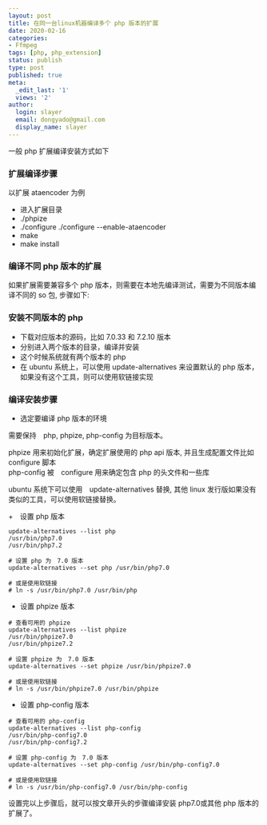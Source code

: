 ```yaml
---
layout: post
title: 在同一台linux机器编译多个 php 版本的扩展
date: 2020-02-16
categories:
- Ffmpeg
tags: [php, php_extension]
status: publish
type: post
published: true
meta:
  _edit_last: '1'
  views: '2'
author:
  login: slayer
  email: dongyado@gmail.com
  display_name: slayer
---
```


一般 php 扩展编译安装方式如下

### 扩展编译步骤 

以扩展 ataencoder 为例
+ 进入扩展目录
+ ./phpize
+ ./configure ./configure --enable-ataencoder
+ make 
+ make install


### 编译不同 php 版本的扩展

如果扩展需要兼容多个 php 版本，则需要在本地先编译测试，需要为不同版本编译不同的 so 包, 步骤如下:

### 安装不同版本的 php

+ 下载对应版本的源码，比如 7.0.33 和 7.2.10 版本
+ 分别进入两个版本的目录，编译并安装
+ 这个时候系统就有两个版本的 php 
+ 在 ubuntu 系统上，可以使用 update-alternatives 来设置默认的 php 版本，如果没有这个工具，则可以使用软链接实现

### 编译安装步骤
+ 选定要编译 php 版本的环境

需要保持　php, phpize, php-config 为目标版本。

phpize 用来初始化扩展，确定扩展使用的 php api 版本, 并且生成配置文件比如　configure 脚本  
php-config 被　configure 用来确定包含 php 的头文件和一些库

ubuntu 系统下可以使用　update-alternatives 替换, 其他 linux 发行版如果没有类似的工具，可以使用软链接替换。

+　设置 php 版本

```text
update-alternatives --list php
/usr/bin/php7.0
/usr/bin/php7.2

# 设置 php 为　7.0 版本
update-alternatives --set php /usr/bin/php7.0

# 或是使用软链接
# ln -s /usr/bin/php7.0 /usr/bin/php
```

+ 设置 phpize 版本

```text
# 查看可用的 phpize
update-alternatives --list phpize
/usr/bin/phpize7.0
/usr/bin/phpize7.2

# 设置 phpize 为　7.0 版本
update-alternatives --set phpize /usr/bin/phpize7.0

# 或是使用软链接
# ln -s /usr/bin/phpize7.0 /usr/bin/phpize
```

+ 设置 php-config 版本

```text
# 查看可用的 php-config
update-alternatives --list php-config
/usr/bin/php-config7.0
/usr/bin/php-config7.2

# 设置 php-config 为　7.0 版本
update-alternatives --set php-config /usr/bin/php-config7.0

# 或是使用软链接
# ln -s /usr/bin/php-config7.0 /usr/bin/php-config
```

设置完以上步骤后，就可以按文章开头的步骤编译安装 php7.0或其他 php 版本的扩展了。